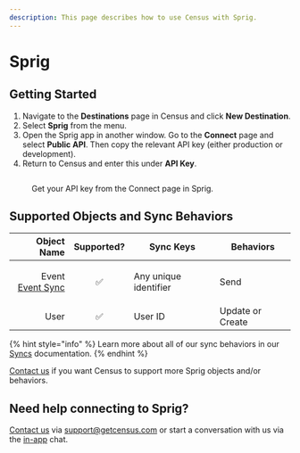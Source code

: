 ```yaml
---
description: This page describes how to use Census with Sprig.
---
```


# Sprig

## Getting Started

1. Navigate to the **Destinations** page in Census and click **New Destination**.
2. Select **Sprig** from the menu.
3. Open the Sprig app in another window. Go to the **Connect** page and select **Public API**. Then copy the relevant API key (either production or development).
4. Return to Census and enter this under **API Key**.

<figure><img src="../.gitbook/assets/Screenshot 2023-02-07 at 2.24.55 PM.png" alt=""><figcaption><p>Get your API key from the Connect page in Sprig.</p></figcaption></figure>

## Supported Objects and Sync Behaviors <a href="#supported-objects-and-sync-behaviors" id="supported-objects-and-sync-behaviors"></a>

|                                                                                      **Object Name** | **Supported?** | **Sync Keys**         | **Behaviors**    |
| ---------------------------------------------------------------------------------------------------: | :------------: | --------------------- | ---------------- |
| <p>Event<br><a href="../basics/defining-source-data/events/#defining-event-syncs">Event Sync</a></p> |        ✅       | Any unique identifier | Send             |
|                                                                                                 User |        ✅       | User ID               | Update or Create |

{% hint style="info" %}
Learn more about all of our sync behaviors in our [Syncs](../syncs/overview.md) documentation.
{% endhint %}

[Contact us](mailto:support@getcensus.com) if you want Census to support more Sprig objects and/or behaviors.

## Need help connecting to Sprig?

[Contact us](mailto:support@getcensus.com) via support@getcensus.com or start a conversation with us via the [in-app](https://app.getcensus.com) chat.
